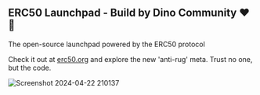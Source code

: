 ## ERC50 Launchpad - Build by Dino Community ❤️🦖

The open-source launchpad powered by the ERC50 protocol

Check it out at [erc50.org](https://erc50.org/) and explore the new 'anti-rug' meta. Trust no one, but the code.

![Screenshot 2024-04-22 210137](https://github.com/salluthdev/erc50-launchpad/assets/83701344/fdc8f3e1-aeca-47a3-b136-d56ee95e99e5)
